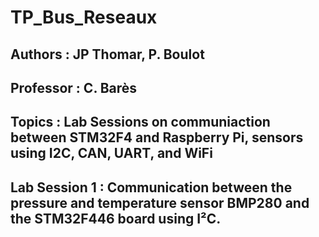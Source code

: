 # TP_Bus_Reseaux #
## Authors : JP Thomar, P. Boulot
## Professor : C. Barès ##
## Topics : Lab Sessions on communiaction between STM32F4 and Raspberry Pi, sensors using I2C, CAN, UART, and WiFi ##

##  Lab Session 1 : Communication between the pressure and temperature sensor BMP280 and the STM32F446 board using I²C. ##
